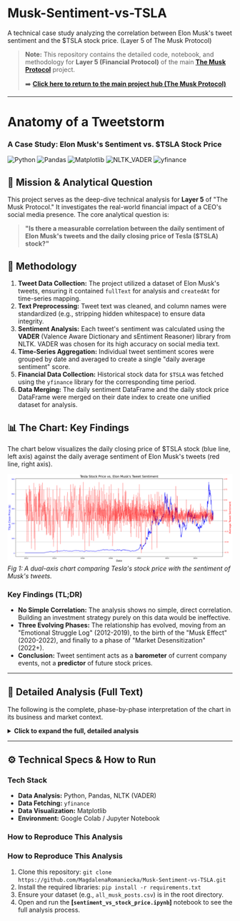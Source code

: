 # Musk-Sentiment-vs-TSLA
A technical case study analyzing the correlation between Elon Musk's tweet sentiment and the $TSLA stock price. (Layer 5 of The Musk Protocol)
> **Note:** This repository contains the detailed code, notebook, and methodology for **Layer 5 (Financial Protocol)** of the main **[The Musk Protocol](https://github.com/MagdalenaRomaniecka/The-Musk-Protocol-A-Multi-Layered-Analysis-of-Influence-)** project.
>
> ➡️ **[Click here to return to the main project hub (The Musk Protocol)](https://github.com/MagdalenaRomaniecka/The-Musk-Protocol-A-Multi-Layered-Analysis-of-Influence-)**
>
---

# Anatomy of a Tweetstorm
### A Case Study: Elon Musk's Sentiment vs. $TSLA Stock Price

![Python](https://img.shields.io/badge/Python-3.9%2B-blue?logo=python)
![Pandas](https://img.shields.io/badge/Pandas-2.0-blue)
![Matplotlib](https://img.shields.io/badge/Matplotlib-3.7-green)
![NLTK_VADER](https://img.shields.io/badge/NLTK_VADER-Sentiment-yellow)
![yfinance](https://img.shields.io/badge/yfinance-Financial_Data-red)

## 🚀 Mission & Analytical Question

This project serves as the deep-dive technical analysis for **Layer 5** of "The Musk Protocol." It investigates the real-world financial impact of a CEO's social media presence. The core analytical question is:

> **"Is there a measurable correlation between the daily sentiment of Elon Musk's tweets and the daily closing price of Tesla ($TSLA) stock?"**

## 🔬 Methodology

1.  **Tweet Data Collection:** The project utilized a dataset of Elon Musk's tweets, ensuring it contained `fullText` for analysis and `createdAt` for time-series mapping.
2.  **Text Preprocessing:** Tweet text was cleaned, and column names were standardized (e.g., stripping hidden whitespace) to ensure data integrity.
3.  **Sentiment Analysis:** Each tweet's sentiment was calculated using the **VADER** (Valence Aware Dictionary and sEntiment Reasoner) library from NLTK. VADER was chosen for its high accuracy on social media text.
4.  **Time-Series Aggregation:** Individual tweet sentiment scores were grouped by date and averaged to create a single "daily average sentiment" score.
5.  **Financial Data Collection:** Historical stock data for `$TSLA` was fetched using the `yfinance` library for the corresponding time period.
6.  **Data Merging:** The daily sentiment DataFrame and the daily stock price DataFrame were merged on their date index to create one unified dataset for analysis.

## 📊 The Chart: Key Findings

The chart below visualizes the daily closing price of $TSLA stock (blue line, left axis) against the daily average sentiment of Elon Musk's tweets (red line, right axis).

![Tesla Stock Price vs. Tweet Sentiment](https://github.com/MagdalenaRomaniecka/Musk-Sentiment-vs-TSLA/blob/main/images/sentiment_vs_stock_price.png)
*Fig 1: A dual-axis chart comparing Tesla's stock price with the sentiment of Musk's tweets.*

### Key Findings (TL;DR)
* **No Simple Correlation:** The analysis shows no simple, direct correlation. Building an investment strategy purely on this data would be ineffective.
* **Three Evolving Phases:** The relationship has evolved, moving from an "Emotional Struggle Log" (2012-2019), to the birth of the "Musk Effect" (2020-2022), and finally to a phase of "Market Desensitization" (2022+).
* **Conclusion:** Tweet sentiment acts as a **barometer** of current company events, not a **predictor** of future stock prices.

---

## 📜 Detailed Analysis (Full Text)

The following is the complete, phase-by-phase interpretation of the chart in its business and market context.

<details>
<summary><strong>Click to expand the full, detailed analysis</strong></summary>

  ### Correlation Analysis: Elon Musk's Tweet Sentiment vs. Tesla (TSLA) Stock Price
  
  #### Executive Summary
  The visual analysis reveals **no simple, direct correlation** between the **daily** sentiment of Elon Musk's tweets and the closing price of Tesla's stock. The relationship is complex, dynamic, and highly dependent on business context and the market's perception of the company and its CEO. His tweets appear to be more of a **barometer of current events** and emotions surrounding the company, rather than a reliable predictive indicator for the stock price.

  ---
  
  #### Phase 1: The Early Years (c. 2012-2019) – The "Struggle Log"
  * **Chart Observation:** During this period, Tesla's stock price (blue line) is low and grows slowly, while the tweet sentiment (red line) is extremely chaotic, with sharp spikes between highly positive and negative values.
  * **Interpretation:** This phase perfectly illustrates the era when Tesla was fighting for survival and market validation. The sentiment volatility is a reflection of the **company's operational reality**: high positive peaks correlate with key successes (e.g., SpaceX's historic flight to the ISS, the Model S launch), while deep negative troughs reflect periods of "production hell" or PR crises (e.g., battery fires in 2013).
  * **Conclusion:** In this phase, Musk's tweets did not drive the stock price; they were a public diary of struggles and triumphs. The market was focused on hard fundamentals, not the CEO's communication.

  ---
  
  #### Phase 2: The Breakout & "The Musk Effect" (c. 2020-2022) – The Genesis of Influence
  * **Chart Observation:** We see a sharp, parabolic increase in the stock price. Tesla becomes a global leader, and its market capitalization explodes. Tweet sentiment remains chaotic, but its potential impact grows.
  * **Interpretation:** This phase marks the birth of the **"Musk Effect."** With the company achieving giant status and Musk gaining a visionary reputation, his words began to have a real, short-term impact on the market. The relationship becomes more "event-driven"—single, key tweets (about record results, new tech) could trigger temporary price rallies.
  * **Conclusion:** The relationship becomes a two-way street. The company's reality still influences the tweets, but now the tweets can also (temporarily) influence the market's perception of the company.

  ---
  
  #### Phase 3: Maturity & Normalization (c. 2022-2025) – Market Desensitization
  * **Chart Observation:** The stock price stabilizes at a high level but becomes more volatile, moving with market cycles. Tweet sentiment remains similarly chaotic.
  * **Interpretation:** The market begins to **desensitize to Musk's daily communication chaos.** Investors and algorithms have learned to partially filter out his "informational noise" and refocus on fundamentals. The stock price is now primarily driven by **macroeconomic and business factors**: interest rates, competition, profit margins, and sales volumes.
  * **Conclusion:** The "Musk Effect" is waning. His tweets can still cause a temporary stir, but they are no longer the main driver of the valuation. Investors have learned to separate the signal (Tesla's performance) from the noise (Musk's daily tweets).

  ---
  
  #### Final Analytical Conclusion
  This analysis clearly demonstrates that building an investment strategy based on the daily sentiment of Elon Musk's tweets would be highly ineffective. The chart proves a fundamental principle of data analysis: **correlation does not imply causation**. While the CEO's tweets and the company's stock price exist in the same information ecosystem, business fundamentals and broader market sentiment remain far more powerful drivers of the company's value.

</details>

---

## ⚙️ Technical Specs & How to Run

### Tech Stack
* **Data Analysis:** Python, Pandas, NLTK (VADER)
* **Data Fetching:** `yfinance`
* **Data Visualization:** Matplotlib
* **Environment:** Google Colab / Jupyter Notebook

### How to Reproduce This Analysis
### How to Reproduce This Analysis
1.  Clone this repository:
    `git clone https://github.com/MagdalenaRomaniecka/Musk-Sentiment-vs-TSLA.git`
2.  Install the required libraries:
    `pip install -r requirements.txt`
3.  Ensure your dataset (e.g., `all_musk_posts.csv`) is in the root directory.
4.  Open and run the **[`sentiment_vs_stock_price.ipynb`]** notebook to see the full analysis process.
